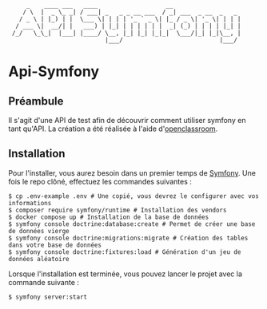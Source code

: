 ````
     _    ____ ___   ____                   __                   
    / \  |  _ \_ _| / ___| _   _ _ __ ___  / _| ___  _ __  _   _ 
   / _ \ | |_) | |  \___ \| | | | '_ ` _ \| |_ / _ \| '_ \| | | |
  / ___ \|  __/| |   ___) | |_| | | | | | |  _| (_) | | | | |_| |
 /_/   \_\_|  |___| |____/ \__, |_| |_| |_|_|  \___/|_| |_|\__, |
                           |___/                           |___/ 
````

# Api-Symfony 

## Préambule

Il s'agit d'une API de test afin de découvrir comment utiliser
symfony en tant qu'API. La création a été réalisée à l'aide d'[openclassroom](https://openclassrooms.com/fr/).

## Installation 

Pour l'installer, vous aurez besoin dans un premier temps de [Symfony](https://symfony.com/).
Une fois le repo clôné, effectuez les commandes suivantes :
```shell
$ cp .env-example .env # Une copié, vous devrez le configurer avec vos informations
$ composer require symfony/runtime # Installation des vendors
$ docker compose up # Installation de la base de données
$ symfony console doctrine:database:create # Permet de créer une base de données vierge
$ symfony console doctrine:migrations:migrate # Création des tables dans votre base de données
$ symfony console doctrine:fixtures:load # Génération d'un jeu de données aléatoire
```

Lorsque l'installation est terminée, vous pouvez lancer le projet avec la commande suivante :
```shell
$ symfony server:start
```